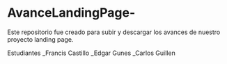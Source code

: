 # AvanceLandingPage-
Este repositorio fue creado para subir y descargar los avances de nuestro proyecto landing page.

Estudiantes
_Francis Castillo
_Edgar Gunes
_Carlos Guillen
